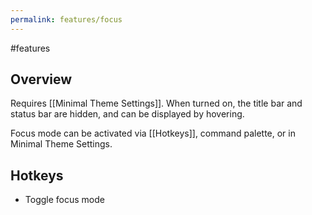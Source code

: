 ```yaml
---
permalink: features/focus
---
```

#features 

## Overview

Requires [[Minimal Theme Settings]]. When turned on, the title bar and status bar are hidden, and can be displayed by hovering.

Focus mode can be activated via [[Hotkeys]], command palette, or in Minimal Theme Settings.

## Hotkeys

- Toggle focus mode